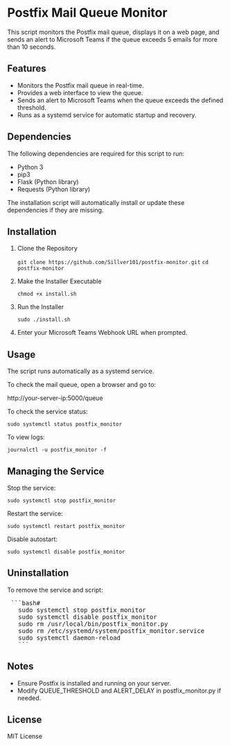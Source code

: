 # Postfix Mail Queue Monitor

This script monitors the Postfix mail queue, displays it on a web page, and sends an alert to Microsoft Teams if the queue exceeds 5 emails for more than 10 seconds.

## Features

- Monitors the Postfix mail queue in real-time.
- Provides a web interface to view the queue.
- Sends an alert to Microsoft Teams when the queue exceeds the defined threshold.
- Runs as a systemd service for automatic startup and recovery.

## Dependencies

The following dependencies are required for this script to run:

- Python 3
- pip3
- Flask (Python library)
- Requests (Python library)

The installation script will automatically install or update these dependencies if they are missing.

## Installation

1. Clone the Repository

   `git clone https://github.com/Sillver101/postfix-monitor.git`
   `cd postfix-monitor`

2. Make the Installer Executable

   `chmod +x install.sh`

3. Run the Installer

   `sudo ./install.sh`

4. Enter your Microsoft Teams Webhook URL when prompted.

## Usage

The script runs automatically as a systemd service.

To check the mail queue, open a browser and go to:

   http://your-server-ip:5000/queue

To check the service status:

   `sudo systemctl status postfix_monitor`

To view logs:

   `journalctl -u postfix_monitor -f`

## Managing the Service

Stop the service:

   `sudo systemctl stop postfix_monitor`

Restart the service:

   `sudo systemctl restart postfix_monitor`

Disable autostart:

   `sudo systemctl disable postfix_monitor`

## Uninstallation

To remove the service and script:

   <pre> ```bash# 
   sudo systemctl stop postfix_monitor
   sudo systemctl disable postfix_monitor
   sudo rm /usr/local/bin/postfix_monitor.py
   sudo rm /etc/systemd/system/postfix_monitor.service
   sudo systemctl daemon-reload
   ```</pre>

## Notes

- Ensure Postfix is installed and running on your server.
- Modify QUEUE_THRESHOLD and ALERT_DELAY in postfix_monitor.py if needed.

## License

MIT License
